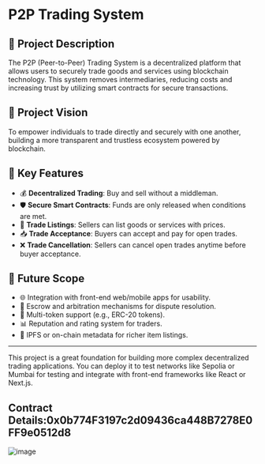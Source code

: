 # P2P Trading System

## 📌 Project Description
The P2P (Peer-to-Peer) Trading System is a decentralized platform that allows users to securely trade goods and services using blockchain technology. This system removes intermediaries, reducing costs and increasing trust by utilizing smart contracts for secure transactions.

## 🌟 Project Vision
To empower individuals to trade directly and securely with one another, building a more transparent and trustless ecosystem powered by blockchain.

## 🚀 Key Features
- 💰 **Decentralized Trading**: Buy and sell without a middleman.
- 🛡️ **Secure Smart Contracts**: Funds are only released when conditions are met.
- 📄 **Trade Listings**: Sellers can list goods or services with prices.
- 📥 **Trade Acceptance**: Buyers can accept and pay for open trades.
- ❌ **Trade Cancellation**: Sellers can cancel open trades anytime before buyer acceptance.

## 🔮 Future Scope
- 🌐 Integration with front-end web/mobile apps for usability.
- 🏦 Escrow and arbitration mechanisms for dispute resolution.
- 💱 Multi-token support (e.g., ERC-20 tokens).
- 📊 Reputation and rating system for traders.
- 🔐 IPFS or on-chain metadata for richer item listings.

---

This project is a great foundation for building more complex decentralized trading applications. You can deploy it to test networks like Sepolia or Mumbai for testing and integrate with front-end frameworks like React or Next.js.
## Contract Details:0x0b774F3197c2d09436ca448B7278E0FF9e0512d8
![image](https://github.com/user-attachments/assets/6b87cd4a-9154-46c1-9ef7-bd47958c2b87)


